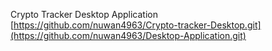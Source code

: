 Crypto Tracker Desktop Application 
[https://github.com/nuwan4963/Crypto-tracker-Desktop.git](https://github.com/nuwan4963/Desktop-Application.git)
